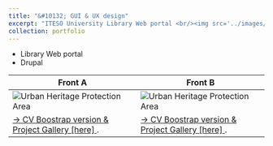 ```yaml
---
title: "&#10132; GUI & UX design"
excerpt: "ITESO University Library Web portal <br/><img src='../images/thn_front_portal_biblioteca.png'>"
collection: portfolio
---
```


+ Library Web portal
+ Drupal

| Front A      | Front B |
| ----------- | ----------- |
| ![Urban Heritage Protection Area](../../images/thn_front_portal_biblioteca.png )      | ![Urban Heritage Protection Area](../../images/thn_front_portal_biblioteca_IEEE.png )      |
| [&#8594; CV Boostrap version & Project Gallery [here] ](https://leobardooscar.github.io/portfolio/gui_ux.html "GUI & UX design works").   | [&#8594; CV Boostrap version & Project Gallery [here] ](https://leobardooscar.github.io/portfolio/gui_ux.html "GUI & UX design works").        |